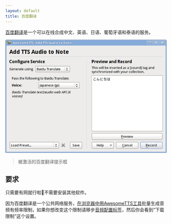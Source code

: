 ```yaml
---
layout: default
title: 百度翻译
---
```



<!-- [Baidu Translate](http://translate.baidu.com) is an online text-to-speech service offering high-quality playback in Chinese, English, Japanese, Portuguese, and Thai. -->

[百度翻译](http://translate.baidu.com)是一个可以在线合成中文、英语、日语、葡萄牙语和泰语的服务。

<img src="/assets/images/services.baidu.png">

 <!-- &ldquo;Add TTS Audio to Note&rdquo; dialog with the Baidu Translate service activated -->

 > 被激活的百度翻译提示框

<!-- ## Requirements -->

## 要求

<!-- An Internet connection is required to use Baidu Translate from AwesomeTTS, but no special software needs to be installed and it can be used from any operating system. -->
只需要有网就行啦:clap:不需要安装其他软件。

<!-- Because Baidu Translate is a public Internet service, mass generation of MP3s using the [tool in the Card Browser](/usage/browser.html) is rate-limited. If you would like to tweak this behavior for your installation of AwesomeTTS, go to the [MP3s configuration tab](/config/mp3s.html) and look for the &ldquo;Download Throttling&rdquo; settings. -->

因为百度翻译是一个公共网络服务，[在浏览器中用AwesomeTTS工具](/usage/browser.html)批量生成音频有频率限制，如果你想改变这个限制请移步[音频配置标签](/config/mp3s.html)，然后你会看到“下载限制”这个设置。